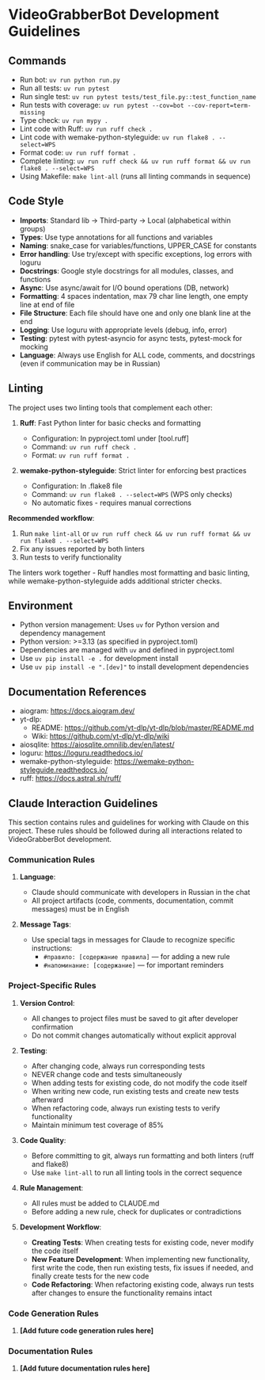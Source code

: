# VideoGrabberBot Development Guidelines

## Commands
- Run bot: `uv run python run.py`
- Run all tests: `uv run pytest`
- Run single test: `uv run pytest tests/test_file.py::test_function_name`
- Run tests with coverage: `uv run pytest --cov=bot --cov-report=term-missing`
- Type check: `uv run mypy .`
- Lint code with Ruff: `uv run ruff check .`
- Lint code with wemake-python-styleguide: `uv run flake8 . --select=WPS`
- Format code: `uv run ruff format .`
- Complete linting: `uv run ruff check && uv run ruff format && uv run flake8 . --select=WPS`
- Using Makefile: `make lint-all` (runs all linting commands in sequence)

## Code Style
- **Imports**: Standard lib → Third-party → Local (alphabetical within groups)
- **Types**: Use type annotations for all functions and variables
- **Naming**: snake_case for variables/functions, UPPER_CASE for constants
- **Error handling**: Use try/except with specific exceptions, log errors with loguru
- **Docstrings**: Google style docstrings for all modules, classes, and functions
- **Async**: Use async/await for I/O bound operations (DB, network)
- **Formatting**: 4 spaces indentation, max 79 char line length, one empty line at end of file
- **File Structure**: Each file should have one and only one blank line at the end
- **Logging**: Use loguru with appropriate levels (debug, info, error)
- **Testing**: pytest with pytest-asyncio for async tests, pytest-mock for mocking
- **Language**: Always use English for ALL code, comments, and docstrings (even if communication may be in Russian)

## Linting
The project uses two linting tools that complement each other:

1. **Ruff**: Fast Python linter for basic checks and formatting
   - Configuration: In pyproject.toml under [tool.ruff]
   - Command: `uv run ruff check .`
   - Format: `uv run ruff format .`

2. **wemake-python-styleguide**: Strict linter for enforcing best practices
   - Configuration: In .flake8 file
   - Command: `uv run flake8 . --select=WPS` (WPS only checks)
   - No automatic fixes - requires manual corrections

**Recommended workflow**:
1. Run `make lint-all` or `uv run ruff check && uv run ruff format && uv run flake8 . --select=WPS`
2. Fix any issues reported by both linters
3. Run tests to verify functionality

The linters work together - Ruff handles most formatting and basic linting, while wemake-python-styleguide adds additional stricter checks.

## Environment
- Python version management: Uses `uv` for Python version and dependency management
- Python version: >=3.13 (as specified in pyproject.toml)
- Dependencies are managed with `uv` and defined in pyproject.toml
- Use `uv pip install -e .` for development install
- Use `uv pip install -e ".[dev]"` to install development dependencies

## Documentation References
- aiogram: https://docs.aiogram.dev/
- yt-dlp:
  - README: https://github.com/yt-dlp/yt-dlp/blob/master/README.md
  - Wiki: https://github.com/yt-dlp/yt-dlp/wiki
- aiosqlite: https://aiosqlite.omnilib.dev/en/latest/
- loguru: https://loguru.readthedocs.io/
- wemake-python-styleguide: https://wemake-python-styleguide.readthedocs.io/
- ruff: https://docs.astral.sh/ruff/

## Claude Interaction Guidelines

This section contains rules and guidelines for working with Claude on this project. These rules should be followed during all interactions related to VideoGrabberBot development.

### Communication Rules

1. **Language**:
   - Claude should communicate with developers in Russian in the chat
   - All project artifacts (code, comments, documentation, commit messages) must be in English

2. **Message Tags**:
   - Use special tags in messages for Claude to recognize specific instructions:
     - `#правило: [содержание правила]` — for adding a new rule
     - `#напоминание: [содержание]` — for important reminders

### Project-Specific Rules

1. **Version Control**:
   - All changes to project files must be saved to git after developer confirmation
   - Do not commit changes automatically without explicit approval

2. **Testing**:
   - After changing code, always run corresponding tests
   - NEVER change code and tests simultaneously
   - When adding tests for existing code, do not modify the code itself
   - When writing new code, run existing tests and create new tests afterward
   - When refactoring code, always run existing tests to verify functionality
   - Maintain minimum test coverage of 85%

3. **Code Quality**:
   - Before committing to git, always run formatting and both linters (ruff and flake8)
   - Use `make lint-all` to run all linting tools in the correct sequence

4. **Rule Management**:
   - All rules must be added to CLAUDE.md
   - Before adding a new rule, check for duplicates or contradictions

5. **Development Workflow**:
   - **Creating Tests**: When creating tests for existing code, never modify the code itself
   - **New Feature Development**: When implementing new functionality, first write the code, then run existing tests, fix issues if needed, and finally create tests for the new code
   - **Code Refactoring**: When refactoring existing code, always run tests after changes to ensure the functionality remains intact

### Code Generation Rules

1. **[Add future code generation rules here]**

### Documentation Rules

1. **[Add future documentation rules here]**